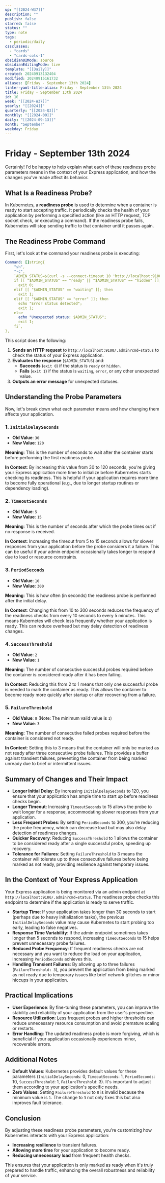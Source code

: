 ```yaml
---
up: "[[2024-W37]]"
description: ""
publish: false
starred: false
status: ""
type: note
tags:
  - periodic/daily
cssclasses:
  - "cards"
  - "cards-cols-1"
obsidianUIMode: source
obsidianEditingMode: live
template: "[[Daily]]"
created: 20240913132404
modified: 20240915161732
aliases: [Friday - September 13th 2024]
linter-yaml-title-alias: Friday - September 13th 2024
title: Friday - September 13th 2024
id: 10
week: "[[2024-W37]]"
yearly: "[[2024]]"
quarterly: "[[2024-Q3]]"
monthly: "[[2024-09]]"
daily: "[[2024-09-13]]"
month: "September"
weekday: Friday
---
```


# Friday - September 13th 2024

Certainly! I'd be happy to help explain what each of these readiness probe parameters means in the context of your Express application, and how the changes you've made affect its behavior.

## What Is a Readiness Probe?

In Kubernetes, a **readiness probe** is used to determine when a container is ready to start accepting traffic. It periodically checks the health of your application by performing a specified action (like an HTTP request, TCP socket check, or executing a command). If the readiness probe fails, Kubernetes will stop sending traffic to that container until it passes again.

## The Readiness Probe Command

First, let's look at the command your readiness probe is executing:

```yaml
Command: []string{
    "sh",
    "-c",
    `ADMIN_STATUS=$(curl -s --connect-timeout 10 'http://localhost:9100/.admin?cmd=status');
    if [[ "$ADMIN_STATUS" == "ready" || "$ADMIN_STATUS" == "hidden" ]]; then
      exit 0;
    elif [[ "$ADMIN_STATUS" == "waiting" ]]; then
      exit 1;
    elif [[ "$ADMIN_STATUS" == "error" ]]; then
      echo "Error status detected";
      exit 1;
    else
      echo "Unexpected status: $ADMIN_STATUS";
      exit 1;
    fi`,
},
```

This script does the following:

1. **Sends an HTTP request** to `http://localhost:9100/.admin?cmd=status` to check the status of your Express application.
2. **Evaluates the response** (`$ADMIN_STATUS`) and:
    - **Succeeds** (`exit 0`) if the status is `ready` or `hidden`.
    - **Fails** (`exit 1`) if the status is `waiting`, `error`, or any other unexpected value.
3. **Outputs an error message** for unexpected statuses.

## Understanding the Probe Parameters

Now, let's break down what each parameter means and how changing them affects your application.

### 1. `InitialDelaySeconds`

- **Old Value**: `30`
- **New Value**: `120`

**Meaning**: This is the number of seconds to wait after the container starts before performing the first readiness probe.

**In Context**: By increasing this value from 30 to 120 seconds, you're giving your Express application more time to initialize before Kubernetes starts checking its readiness. This is helpful if your application requires more time to become fully operational (e.g., due to longer startup routines or dependency loading).

### 2. `TimeoutSeconds`

- **Old Value**: `5`
- **New Value**: `15`

**Meaning**: This is the number of seconds after which the probe times out if no response is received.

**In Context**: Increasing the timeout from 5 to 15 seconds allows for slower responses from your application before the probe considers it a failure. This can be useful if your admin endpoint occasionally takes longer to respond due to load or resource constraints.

### 3. `PeriodSeconds`

- **Old Value**: `10`
- **New Value**: `300`

**Meaning**: This is how often (in seconds) the readiness probe is performed after the initial delay.

**In Context**: Changing this from 10 to 300 seconds reduces the frequency of the readiness checks from every 10 seconds to every 5 minutes. This means Kubernetes will check less frequently whether your application is ready. This can reduce overhead but may delay detection of readiness changes.

### 4. `SuccessThreshold`

- **Old Value**: `2`
- **New Value**: `1`

**Meaning**: The number of consecutive successful probes required before the container is considered ready after it has been failing.

**In Context**: Reducing this from 2 to 1 means that only one successful probe is needed to mark the container as ready. This allows the container to become ready more quickly after startup or after recovering from a failure.

### 5. `FailureThreshold`

- **Old Value**: `0` (Note: The minimum valid value is `1`)
- **New Value**: `3`

**Meaning**: The number of consecutive failed probes required before the container is considered not ready.

**In Context**: Setting this to 3 means that the container will only be marked as not ready after three consecutive probe failures. This provides a buffer against transient failures, preventing the container from being marked unready due to brief or intermittent issues.

## Summary of Changes and Their Impact

- **Longer Initial Delay**: By increasing `InitialDelaySeconds` to 120, you ensure that your application has ample time to start up before readiness checks begin.
- **Longer Timeout**: Increasing `TimeoutSeconds` to 15 allows the probe to wait longer for a response, accommodating slower responses from your application.
- **Less Frequent Probes**: By setting `PeriodSeconds` to 300, you're reducing the probe frequency, which can decrease load but may also delay detection of readiness changes.
- **Quicker Recovery**: Reducing `SuccessThreshold` to 1 allows the container to be considered ready after a single successful probe, speeding up recovery.
- **Tolerance for Failures**: Setting `FailureThreshold` to 3 means the container will tolerate up to three consecutive failures before being marked as not ready, providing resilience against temporary issues.

## In the Context of Your Express Application

Your Express application is being monitored via an admin endpoint at `http://localhost:9100/.admin?cmd=status`. The readiness probe checks this endpoint to determine if the application is ready to serve traffic.

- **Startup Time**: If your application takes longer than 30 seconds to start (perhaps due to heavy initialization tasks), the previous `InitialDelaySeconds` value may cause Kubernetes to start probing too early, leading to false negatives.
- **Response Time Variability**: If the admin endpoint sometimes takes longer than 5 seconds to respond, increasing `TimeoutSeconds` to 15 helps prevent unnecessary probe failures.
- **Reduced Probe Frequency**: If frequent readiness checks are not necessary and you want to reduce the load on your application, increasing `PeriodSeconds` achieves this.
- **Handling Transient Failures**: By allowing up to three failures (`FailureThreshold: 3`), you prevent the application from being marked as not ready due to temporary issues like brief network glitches or minor hiccups in your application.

## Practical Implications

- **User Experience**: By fine-tuning these parameters, you can improve the stability and reliability of your application from the user's perspective.
- **Resource Utilization**: Less frequent probes and higher thresholds can reduce unnecessary resource consumption and avoid premature scaling or restarts.
- **Error Handling**: The updated readiness probe is more forgiving, which is beneficial if your application occasionally experiences minor, recoverable errors.

## Additional Notes

- **Default Values**: Kubernetes provides default values for these parameters (`InitialDelaySeconds`: 0, `TimeoutSeconds`: 1, `PeriodSeconds`: 10, `SuccessThreshold`: 1, `FailureThreshold`: 3). It's important to adjust them according to your application's specific needs.
- **Zero Values**: Setting `FailureThreshold` to `0` is invalid because the minimum value is `1`. The change to `3` not only fixes this but also improves fault tolerance.

## Conclusion

By adjusting these readiness probe parameters, you're customizing how Kubernetes interacts with your Express application:

- **Increasing resilience** to transient failures.
- **Allowing more time** for your application to become ready.
- **Reducing unnecessary load** from frequent health checks.

This ensures that your application is only marked as ready when it's truly prepared to handle traffic, enhancing the overall robustness and reliability of your service.
